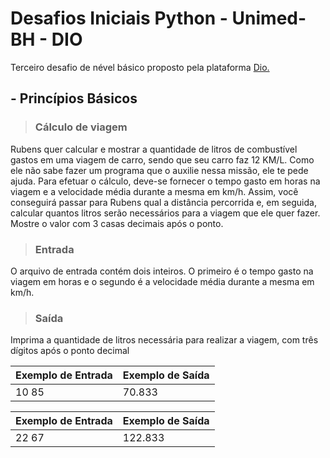 # Desafios Iniciais Python - Unimed-BH - DIO

Terceiro desafio de nével básico proposto pela plataforma [Dio.](https://www.dio.me/)

##  - Princípios Básicos

>### Cálculo de viagem

Rubens quer calcular e mostrar a quantidade de litros de combustível gastos em uma viagem de carro, sendo que seu carro faz 12 KM/L. Como ele não sabe fazer um programa que o auxilie nessa missão, ele te pede ajuda. Para efetuar o cálculo, deve-se fornecer o tempo gasto em horas na viagem e a velocidade média durante a mesma em km/h. Assim, você conseguirá passar para Rubens qual a distância percorrida e, em seguida, calcular quantos litros serão necessários para a viagem que ele quer fazer. Mostre o valor com 3 casas decimais após o ponto.

>### Entrada

O arquivo de entrada contém dois inteiros. O primeiro é o tempo gasto na viagem em horas e o segundo é a velocidade média durante a mesma em km/h.

>### Saída

Imprima a quantidade de litros necessária para realizar a viagem, com três dígitos após o ponto decimal

|  Exemplo de Entrada  | Exemplo de Saída |
| :---------- | :--------- |
| 10 85 | 70.833 |

|  Exemplo de Entrada  | Exemplo de Saída |
| :---------- | :--------- |
| 22 67 | 122.833 |